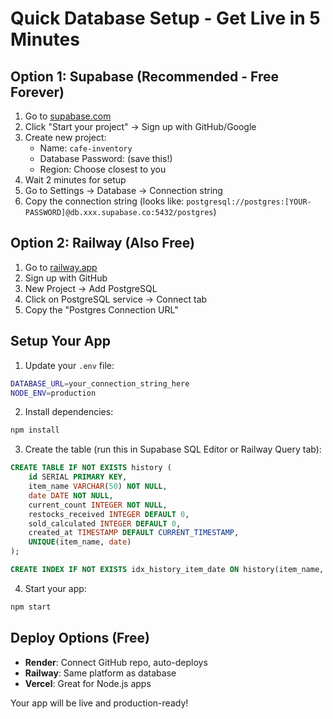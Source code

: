# Quick Database Setup - Get Live in 5 Minutes

## Option 1: Supabase (Recommended - Free Forever)

1. Go to [supabase.com](https://supabase.com)
2. Click "Start your project" → Sign up with GitHub/Google
3. Create new project:
   - Name: `cafe-inventory`
   - Database Password: (save this!)
   - Region: Choose closest to you
4. Wait 2 minutes for setup
5. Go to Settings → Database → Connection string
6. Copy the connection string (looks like: `postgresql://postgres:[YOUR-PASSWORD]@db.xxx.supabase.co:5432/postgres`)

## Option 2: Railway (Also Free)

1. Go to [railway.app](https://railway.app)
2. Sign up with GitHub
3. New Project → Add PostgreSQL
4. Click on PostgreSQL service → Connect tab
5. Copy the "Postgres Connection URL"

## Setup Your App

1. Update your `.env` file:
```bash
DATABASE_URL=your_connection_string_here
NODE_ENV=production
```

2. Install dependencies:
```bash
npm install
```

3. Create the table (run this in Supabase SQL Editor or Railway Query tab):
```sql
CREATE TABLE IF NOT EXISTS history (
    id SERIAL PRIMARY KEY,
    item_name VARCHAR(50) NOT NULL,
    date DATE NOT NULL,
    current_count INTEGER NOT NULL,
    restocks_received INTEGER DEFAULT 0,
    sold_calculated INTEGER DEFAULT 0,
    created_at TIMESTAMP DEFAULT CURRENT_TIMESTAMP,
    UNIQUE(item_name, date)
);

CREATE INDEX IF NOT EXISTS idx_history_item_date ON history(item_name, date);
```

4. Start your app:
```bash
npm start
```

## Deploy Options (Free)

- **Render**: Connect GitHub repo, auto-deploys
- **Railway**: Same platform as database
- **Vercel**: Great for Node.js apps

Your app will be live and production-ready!
